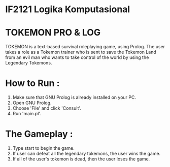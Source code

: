 # IF2121 Logika Komputasional
# TOKEMON PRO & LOG 

TOKEMON is a text-based survival roleplaying game, using Prolog.
The user takes a role as a Tokemon trainer who is sent to save the Tokemon Land from an evil man who wants to take control of the world by using the Legendary Tokemons.

# How to Run : 
1. Make sure that GNU Prolog is already installed on your PC.
2. Open GNU Prolog.
3. Choose 'File' and click 'Consult'.
4. Run 'main.pl'.

# The Gameplay :
1. Type start to begin the game.
2. If user can defeat all the legendary tokemons, the user wins the game.
3. If all of the user's tokemon is dead, then the user loses the game. 
